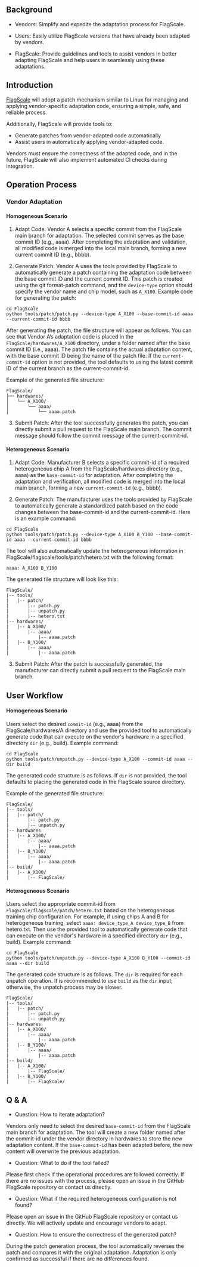 ## Background

- Vendors: Simplify and expedite the adaptation process for FlagScale.

- Users: Easily utilize FlagScale versions that have already been adapted by vendors.

- FlagScale: Provide guidelines and tools to assist vendors in better adapting FlagScale and help users in seamlessly using these adaptations.

## Introduction

[FlagScale](https://github.com/FlagOpen/FlagScale.git) will adopt a patch mechanism similar to Linux for managing and applying vendor-specific adaptation code, ensuring a simple, safe, and reliable process.

Additionally, FlagScale will provide tools to:
- Generate patches from vendor-adapted code automatically
- Assist users in automatically applying vendor-adapted code.

Vendors must ensure the correctness of the adapted code, and in the future, FlagScale will also implement automated CI checks during integration.

## Operation Process

### Vendor Adaptation

#### Homogeneous Scenario

1. Adapt Code: Vendor A selects a specific commit from the FlagScale main branch for adaptation. The selected commit serves as the base commit ID (e.g., aaaa). After completing the adaptation and validation, all modified code is merged into the local main branch, forming a new current commit ID (e.g., bbbb).

2. Generate Patch: Vendor A uses the tools provided by FlagScale to automatically generate a patch containing the adaptation code between the base commit ID and the current commit ID. This patch is created using the git format-patch command, and the `device-type` option should specify the vendor name and chip model, such as `A_X100`. Example code for generating the patch:

```
cd FlagScale
python tools/patch/patch.py --device-type A_X100 --base-commit-id aaaa --current-commit-id bbbb
```

After generating the patch, the file structure will appear as follows. You can see that Vendor A’s adaptation code is placed in the `FlagScale/hardwares/A_X100` directory, under a folder named after the base commit ID (i.e., aaaa). The patch file contains the actual adaptation content, with the base commit ID being the name of the patch file. If the `current-commit-id` option is not provided, the tool defaults to using the latest commit ID of the current branch as the current-commit-id.

Example of the generated file structure:

```
FlagScale/
├── hardwares/
│   └── A_X100/
│       └── aaaa/
│           └── aaaa.patch
```

3. Submit Patch: After the tool successfully generates the patch, you can directly submit a pull request to the FlagScale main branch. The commit message should follow the commit message of the current-commit-id.

#### Heterogeneous Scenario

1. Adapt Code: Manufacturer B selects a specific commit-id of a required heterogeneous chip A from the FlagScale/hardwares directory (e.g., aaaa) as the `base-commit-id` for adaptation. After completing the adaptation and verification, all modified code is merged into the local main branch, forming a new `current-commit-id` (e.g., bbbb).

2. Generate Patch: The manufacturer uses the tools provided by FlagScale to automatically generate a standardized patch based on the code changes between the base-commit-id and the current-commit-id. Here is an example command:

```
cd FlagScale
python tools/patch/patch.py --device-type A_X100 B_Y100 --base-commit-id aaaa --current-commit-id bbbb
```

The tool will also automatically update the heterogeneous information in FlagScale/flagscale/tools/patch/hetero.txt with the following format:

```
aaaa: A_X100 B_Y100
```

The generated file structure will look like this:

```
FlagScale/
|-- tools/
|   |-- patch/
|       |-- patch.py
|       |-- unpatch.py
|       |-- hetero.txt
|-- hardwares/
|   |-- A_X100/
|       |-- aaaa/
|           |-- aaaa.patch
|   |-- B_Y100/
|       |-- aaaa/
|           |-- aaaa.patch
```

3. Submit Patch: After the patch is successfully generated, the manufacturer can directly submit a pull request to the FlagScale main branch.

## User Workflow

#### Homogeneous Scenario

Users select the desired `commit-id` (e.g., aaaa) from the FlagScale/hardwares/A directory and use the provided tool to automatically generate code that can execute on the vendor's hardware in a specified directory `dir` (e.g., build). Example command:

```
cd FlagScale
python tools/patch/unpatch.py --device-type A_X100 --commit-id aaaa --dir build
```
The generated code structure is as follows. If `dir` is not provided, the tool defaults to placing the generated code in the FlagScale source directory.

Example of the generated file structure:

```
FlagScale/
|-- tools/
|   |-- patch/
|       |-- patch.py
|       |-- unpatch.py
|-- hardwares
|   |-- A_X100/
|       |-- aaaa/
|           |-- aaaa.patch
|   |-- B_Y100/
|       |-- aaaa/
|           |-- aaaa.patch
|-- build/
|   |-- A_X100/
|       |-- FlagScale/
```

#### Heterogeneous Scenario

Users select the appropriate commit-id from `FlagScale/flagscale/patch/hetero.txt` based on the heterogeneous training chip configuration. For example, if using chips A and B for heterogeneous training, select `aaaa: device_type_A device_type_B` from hetero.txt. Then use the provided tool to automatically generate code that can execute on the vendor's hardware in a specified directory `dir` (e.g., build). Example command:

```
cd FlagScale
python tools/patch/unpatch.py --device-type A_X100 B_Y100 --commit-id aaaa --dir build
```

The generated code structure is as follows. The `dir` is required for each unpatch operation. It is recommended to use `build` as the `dir` input; otherwise, the unpatch process may be slower.

```
FlagScale/
|-- tools/
|   |-- patch/
|       |-- patch.py
|       |-- unpatch.py
|-- hardwares
|   |-- A_X100/
|       |-- aaaa/
|           |-- aaaa.patch
|   |-- B_Y100/
|       |-- aaaa/
|           |-- aaaa.patch
|-- build/
|   |-- A_X100/
|       |-- FlagScale/
|   |-- B_Y100/
|       |-- FlagScale/
```

## Q & A

* Question: How to iterate adaptation?

Vendors only need to select the desired `base-commit-id` from the FlagScale main branch for adaptation. The tool will create a new folder named after the commit-id under the vendor directory in hardwares to store the new adaptation content. If the `base-commit-id` has been adapted before, the new content will overwrite the previous adaptation.

* Question: What to do if the tool failed?

Please first check if the operational procedures are followed correctly. If there are no issues with the process, please open an issue in the GitHub FlagScale repository or contact us directly.

* Question: What if the required heterogeneous configuration is not found?

Please open an issue in the GitHub FlagScale repository or contact us directly. We will actively update and encourage vendors to adapt.

* Question: How to ensure the correctness of the generated patch?

During the patch generation process, the tool automatically reverses the patch and compares it with the original adaptation. Adaptation is only confirmed as successful if there are no differences found.
